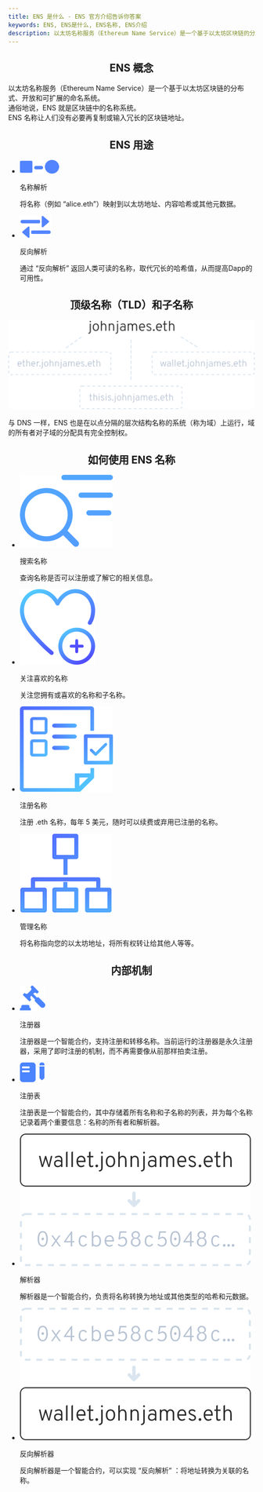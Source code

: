 ```yaml
---
title: ENS 是什么 - ENS 官方介绍告诉你答案
keywords: ENS, ENS是什么, ENS名称, ENS介绍
description: 以太坊名称服务（Ethereum Name Service）是一个基于以太坊区块链的分布式、开放和可扩展的命名系统。通俗地说，ENS 就是区块链中的名称系统。ENS 名称让人们没有必要再复制或输入冗长的区块链地址。
---
```


<style>
h2,h3,h4 {text-align:center;}
</style>

## ENS 概念

<div class="ens-a ens-a1">
  以太坊名称服务（Ethereum Name Service）是一个基于以太坊区块链的分布式、开放和可扩展的命名系统。
  <br>
  通俗地说，ENS 就是区块链中的名称系统。
  <br>
  ENS 名称让人们没有必要再复制或输入冗长的区块链地址。
</div>

## ENS 用途

<ul class="ens-a ens-a2">
  <li class="ens-a2-li">
    <p><img src="/images/about/resolve-40.svg" alt=""></p>
    <div class="li-title">名称解析</div>
    <p>将名称（例如 “alice.eth”）映射到以太坊地址、内容哈希或其他元数据。</p>
  </li>
  <li class="ens-a2-li">
    <p><img src="/images/about/reverse-32.svg" alt=""></p>
    <div class="li-title">反向解析</div>
    <p>通过 “反向解析” 返回人类可读的名称，取代冗长的哈希值，从而提高Dapp的可用性。</p>
  </li>
</ul>

## 顶级名称（TLD）和子名称

<div class="ens-a ens-a3">
  <img src="/images/about/subdomainexplainer.png" alt=""><br>
  <p>与 DNS 一样，ENS 也是在以点分隔的层次结构名称的系统（称为域）上运行，域的所有者对子域的分配具有完全控制权。</p>
</div>

## 如何使用 ENS 名称

<ul class="ens-a ens-a4">
  <li class="ens-a4-li">
    <p><img src="/images/about/search.svg" alt=""></p>
    <div class="li-title">搜索名称</div>
    <p>查询名称是否可以注册或了解它的相关信息。</p>
  </li>
  <li class="ens-a4-li">
    <p><img src="/images/about/favourite.svg" alt=""></p>
    <div class="li-title">关注喜欢的名称</div>
    <p>关注您拥有或喜欢的名称和子名称。</p>
  </li>
</ul>
<ul class="ens-a ens-a4">
  <li class="ens-a4-li">
    <p><img src="/images/about/register.svg" alt=""></p>
    <div class="li-title">注册名称</div>
    <p>注册 .eth 名称，每年 5 美元，随时可以续费或弃用已注册的名称。</p>
  </li>
  <li class="ens-a4-li">
    <p><img src="/images/about/manage.svg" alt=""></p>
    <div class="li-title">管理名称</div>
    <p>将名称指向您的以太坊地址，将所有权转让给其他人等等。</p>
  </li>
</ul>

## 内部机制

<ul class="ens-a ens-a5">
  <li class="ens-a5-li">
    <p><img src="/images/about/registrar-26.svg" alt=""></p>
    <div class="li-title">注册器</div>
    <p>注册器是一个智能合约，支持注册和转移名称。当前运行的注册器是永久注册器，采用了即时注册的机制，而不再需要像从前那样拍卖注册。</p>
  </li>
  <li class="ens-a5-li">
    <p><img src="/images/about/registry-25.svg" alt=""></p>
    <div class="li-title">注册表</div>
    <p>注册表是一个智能合约，其中存储着所有名称和子名称的列表，并为每个名称记录着两个重要信息：名称的所有者和解析器。</p>
  </li>
</ul>
<ul class="ens-a ens-a5">
  <li class="ens-a5-li">
    <p><img src="/images/about/nametoaddress.png" alt=""></p>
    <div class="li-title">解析器</div>
    <p>解析器是一个智能合约，负责将名称转换为地址或其他类型的哈希和元数据。</p>
  </li>
  <li class="ens-a5-li">
    <p><img src="/images/about/addresstoname.png" alt=""></p>
    <div class="li-title">反向解析器</div>
    <p>反向解析器是一个智能合约，可以实现 “反向解析” ：将地址转换为关联的名称。</p>
  </li>
</ul>